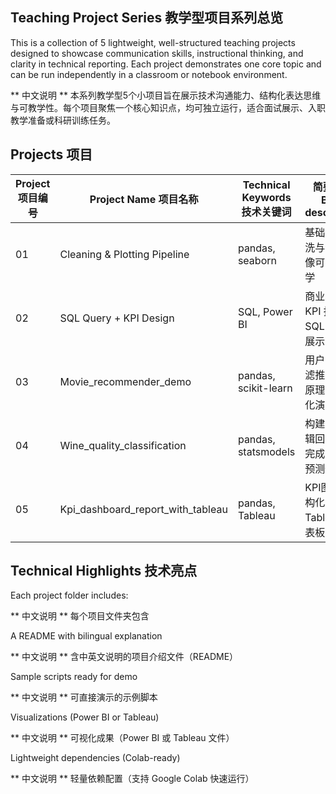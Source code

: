 ## Teaching Project Series 教学型项目系列总览

This is a collection of 5 lightweight, well-structured teaching projects designed to showcase communication skills, instructional thinking, and clarity in technical reporting. Each project demonstrates one core topic and can be run independently in a classroom or notebook environment.

** 中文说明 ** 本系列教学型5个小项目旨在展示技术沟通能力、结构化表达思维与可教学性。每个项目聚焦一个核心知识点，均可独立运行，适合面试展示、入职教学准备或科研训练任务。

## Projects 项目

| Project 项目编号   | Project Name 项目名称 | Technical Keywords 技术关键词   | 简要说明 Brief description |
|-------------------|-------------------------------|-------------------------------|----------------------------------|
| 01               | Cleaning & Plotting Pipeline      | pandas, seaborn             | 基础数据清洗与静态图像可视化教学      |
| 02               | SQL Query + KPI Design            | SQL, Power BI               | 商业场景中 KPI 指标的 SQL 查询与展示 |
| 03               | Movie_recommender_demo            | pandas, scikit-learn        | 用户协同过滤推荐系统原理与可视化演示   |
| 04               | Wine_quality_classification       | pandas, statsmodels         | 构建一个逻辑回归模型完成二分类预测任务 |
| 05               | Kpi_dashboard_report_with_tableau | pandas, Tableau             | KPI图表结构化表达、Tableau仪表板设计 |

## Technical Highlights 技术亮点

Each project folder includes:

** 中文说明 ** 每个项目文件夹包含 

A README with bilingual explanation

** 中文说明 ** 含中英文说明的项目介绍文件（README）

Sample scripts ready for demo  

** 中文说明 ** 可直接演示的示例脚本

Visualizations (Power BI or Tableau) 

** 中文说明 ** 可视化成果（Power BI 或 Tableau 文件）

Lightweight dependencies (Colab-ready)

** 中文说明 ** 轻量依赖配置（支持 Google Colab 快速运行）
